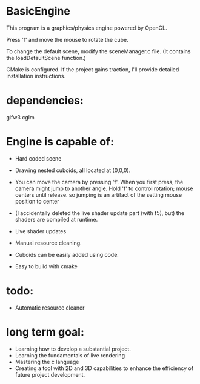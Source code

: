 # BasicEngine

This program is a graphics/physics engine powered by OpenGL.

Press 'f' and move the mouse to rotate the cube.

To change the default scene, modify the sceneManager.c file.
(It contains the loadDefaultScene function.)

CMake is configured. If the project gains traction, I'll provide detailed installation instructions.

# dependencies:
  glfw3
  cglm

# Engine is capable of:
  - Hard coded scene
  - Drawing nested cuboids, all located at (0,0,0).
  
  - You can move the camera by pressing 'f'.
          When you first press, the camera might jump to another angle.
          Hold 'f' to control rotation; mouse centers until release.
          so jumping is an artifact of the setting mouse position to center
  
  - (I accidentally deleted the live shader update part (with f5), but) the shaders are compiled at runtime.
  
  - Live shader updates
  - Manual resource cleaning.
  - Cuboids can be easily added using code.
  - Easy to build with cmake
  
# todo:
  - Automatic resource cleaner

# long term goal:
  - Learning how to develop a substantial project.
  - Learning the fundamentals of live rendering
  - Mastering the c language
  - Creating a tool with 2D and 3D capabilities to enhance the efficiency of future project development.
